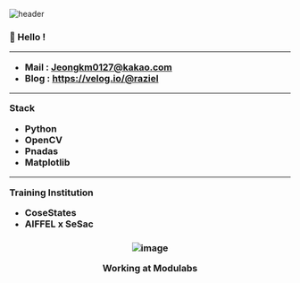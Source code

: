 ![header](https://capsule-render.vercel.app/api?type=slice&color=D3D3D3&height=300&section=header&text=KangMin%20Jung👻%20&fontAlign=80&fontSize=40&fontColor=474747&animation=twinkling)







<h3 align="left">
 👻 Hello ! 
  
 

 ***
 - Mail : Jeongkm0127@kakao.com
 - Blog : https://velog.io/@raziel
  
 ***
 Stack
 - Python
 - OpenCV
 - Pnadas
 - Matplotlib
 
 
 ***
 Training Institution
 - CoseStates
 - AIFFEL x SeSac
 
 <h3 align="middle">
  

  
  ![image](https://user-images.githubusercontent.com/82854823/159135755-5ea08a79-71ea-45e0-b6df-8d22fd5a3cff.png)
  
  Working at Modulabs
  
  
  
<!--
**Raziel-JKM/Raziel-JKM** is a ✨ _special_ ✨ repository because its `README.md` (this file) appears on your GitHub profile.

Here are some ideas to get you started:

- 🔭 I’m currently working on ...
- 🌱 I’m currently learning ...
- 👯 I’m looking to collaborate on ...
- 🤔 I’m looking for help with ...
- 💬 Ask me about ...
- 📫 How to reach me: ...
- 😄 Pronouns: ...
- ⚡ Fun fact: ...
-->
